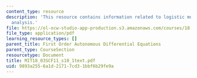 ```yaml
---
content_type: resource
description: 'This resource contains information related to logistic model: qualitative
  analysis.'
file: https://ol-ocw-studio-app-production.s3.amazonaws.com/courses/18-03sc-differential-equations-fall-2011/9893a2556a1d21717cd31bbf6b29fe9a_MIT18_03SCF11_s10_1text.pdf
file_type: application/pdf
learning_resource_types: []
parent_title: First Order Autonomous Differential Equations
parent_type: CourseSection
resourcetype: Document
title: MIT18_03SCF11_s10_1text.pdf
uid: 9893a255-6a1d-2171-7cd3-1bbf6b29fe9a
---
```


